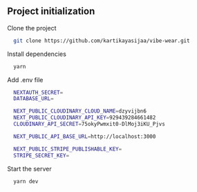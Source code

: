 ## Project initialization

Clone the project

```bash
  git clone https://github.com/kartikayasijaa/vibe-wear.git
```
Install dependencies

```bash
  yarn
```

Add .env file

```bash
  NEXTAUTH_SECRET=
  DATABASE_URL=

  NEXT_PUBLIC_CLOUDINARY_CLOUD_NAME=dzyvijbn6
  NEXT_PUBLIC_CLOUDINARY_API_KEY=929439284661482
  CLOUDINARY_API_SECRET=75okyPwmxit0-DlMoj3iKU_Pjvs

  NEXT_PUBLIC_API_BASE_URL=http://localhost:3000

  NEXT_PUBLIC_STRIPE_PUBLISHABLE_KEY=
  STRIPE_SECRET_KEY=
```


Start the server

```bash
  yarn dev
```
  
